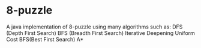 # 8-puzzle
A java implementation of 8-puzzle using many algorithms such as:
DFS (Depth First Search)
BFS (Breadth First Search)
Iterative Deepening
Uniform Cost
BFS(Best First Search)
A*
